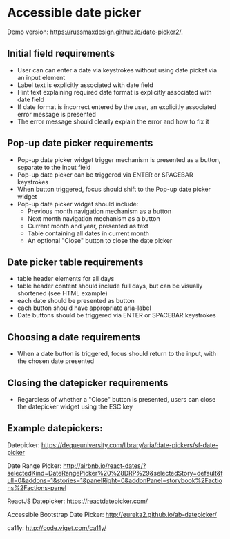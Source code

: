 # Accessible date picker

Demo version: https://russmaxdesign.github.io/date-picker2/.

## Initial field requirements

- User can can enter a date via keystrokes without using date picket via an input element
- Label text is explicitly associated with date field
- Hint text explaining required date format is explicitly associated with date field
- If date format is incorrect entered by the user, an explicitly associated error message is presented
- The error message should clearly explain the error and how to fix it

## Pop-up date picker requirements

- Pop-up date picker widget trigger mechanism is presented as a button, separate to the input field
- Pop-up date picker can be triggered via ENTER or SPACEBAR keystrokes
- When button triggered, focus should shift to the Pop-up date picker widget
- Pop-up date picker widget should include:
    - Previous month navigation mechanism as a button
    - Next month navigation mechanism as a button
    - Current month and year, presented as text
    - Table containing all dates in current month
    - An optional "Close" button to close the date picker

## Date picker table requirements

- table header elements for all days
- table header content should include full days, but can be visually shortened (see HTML example)
- each date should be presented as button
- each button should have appropriate aria-label
- Date buttons should be triggered via ENTER or SPACEBAR keystrokes

## Choosing a date requirements

- When a date button is triggered, focus should return to the input, with the chosen date presented

## Closing the datepicker requirements

- Regardless of whether a "Close" button is presented, users can close the datepicker widget using the ESC key

## Example datepickers:

Datepicker:
https://dequeuniversity.com/library/aria/date-pickers/sf-date-picker

Date Range Picker:
http://airbnb.io/react-dates/?selectedKind=DateRangePicker%20%28DRP%29&selectedStory=default&full=0&addons=1&stories=1&panelRight=0&addonPanel=storybook%2Factions%2Factions-panel

ReactJS Datepicker:
https://reactdatepicker.com/

Accessible Bootstrap Date Picker:
http://eureka2.github.io/ab-datepicker/

ca11y:
http://code.viget.com/ca11y/
